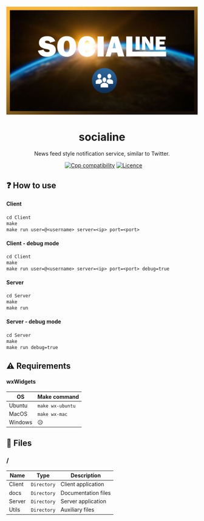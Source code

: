 ![](https://github.com/williamniemiec/socialine/blob/master/docs/img/logo/logo.jpg?raw=true)

<h1 align='center'>socialine</h1>
<p align='center'>News feed style notification service, similar to Twitter.</p>
<p align="center">
	<a href="https://github.com/williamniemiec/socialine/actions/workflows/macos.yml"><img src="https://github.com/williamniemiec/socialine/actions/workflows/macos.yml/badge.svg" alt=""></a>
	<a href="https://github.com/williamniemiec/socialine/actions/workflows/ubuntu.yml"><img src="https://github.com/williamniemiec/socialine/actions/workflows/ubuntu.yml/badge.svg" alt=""></a>
	<a href="https://docs.microsoft.com/en-us/cpp/"><img src="https://img.shields.io/badge/C++-17+-D0008F.svg" alt="Cpp compatibility"></a>
  <a href="https://github.com/williamniemiec/socialine/blob/master/LICENCE"><img src="https://img.shields.io/badge/Licence-BSD0-919191.svg" alt="Licence"></a>

## ❓ How to use

#### Client
```
cd Client
make
make run user=@<username> server=<ip> port=<port>
```

#### Client - debug mode
```
cd Client
make
make run user=@<username> server=<ip> port=<port> debug=true
```

#### Server
```
cd Server
make
make run
```

#### Server - debug mode
```
cd Server
make
make run debug=true
```

## ⚠ Requirements
#### wxWidgets
|        OS        |Make command|
|----------------|-------------------------------|
|Ubuntu |`make wx-ubuntu`|
|MacOS |`make wx-mac`|
|Windows| 😥 |

## 📁 Files

### /
|        Name        |Type|Description|
|----------------|-------------------------------|-----------------------------|
|Client |`Directory`|Client application|
|docs |`Directory`|Documentation files|
|Server   |`Directory`| Server application  |
|Utils   |`Directory`|Auxiliary files   |

